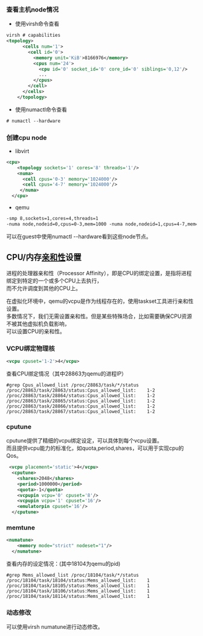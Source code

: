 ### 查看主机node情况  
+ 使用virsh命令查看  
```xml
virsh # capabilities
<topology>
      <cells num='1'>
        <cell id='0'>
          <memory unit='KiB'>8166976</memory>
          <cpus num='24'>
            <cpu id='0' socket_id='0' core_id='0' siblings='0,12'/>
            ...
          </cpus>
        </cell>
      </cells>
    </topology>
```
+ 使用numactl命令查看  
```xml
# numactl --hardware
```

### 创建cpu node
+ libvirt
```xml
<cpu>
    <topology sockets='1' cores='8' threads='1'/>
    <numa>
      <cell cpus='0-3' memory='1024000'/>
      <cell cpus='4-7' memory='1024000'/>
     </numa>
  </cpu>
```
+ qemu
```xml
-smp 8,sockets=1,cores=4,threads=1
-numa node,nodeid=0,cpus=0-3,mem=1000 -numa node,nodeid=1,cpus=4-7,mem=1000
```
可以在guest中使用numactl --hardware看到这些node节点。  

CPU/内存[亲和性]设置
----
进程的处理器亲和性（Processor Affinity），即是CPU的绑定设置，是指将进程绑定到特定的一个或多个CPU上去执行，  
而不允许调度到其他的CPU上。  
  
在虚拟化环境中，qemu的vcpu是作为线程存在的，使用taskset工具进行亲和性设置。  
多数情况下，我们无需设置亲和性。但是某些特殊场合，比如需要确保CPU资源不被其他虚拟机负载影响，  
可以设置CPU的亲和性。  

### VCPU绑定物理核
```xml
<vcpu cpuset='1-2'>4</vcpu>
```
查看CPU绑定情况（其中28863为qemu的进程IP）
```shell
#grep Cpus_allowed_list /proc/28863/task/*/status 
/proc/28863/task/28863/status:Cpus_allowed_list:    1-2
/proc/28863/task/28864/status:Cpus_allowed_list:    1-2
/proc/28863/task/28865/status:Cpus_allowed_list:    1-2
/proc/28863/task/28866/status:Cpus_allowed_list:    1-2
/proc/28863/task/28867/status:Cpus_allowed_list:    1-2
```
### cputune  
cputune提供了精细的vcpu绑定设定，可以具体到每个vcpu设置。   
而且提供vcpu能力的标准化，如quota,period,shares，可以用于实现cpu的Qos。  
```xml
 <vcpu placement='static'>4</vcpu>
  <cputune>
    <shares>2048</shares>
    <period>1000000</period>
    <quota>-1</quota>
    <vcpupin vcpu='0' cpuset='8'/>
    <vcpupin vcpu='1' cpuset='16'/>
    <emulatorpin cpuset='16'/>
  </cputune>
```
### memtune
```xml
<numatune>
    <memory mode="strict" nodeset="1"/>
  </numatune>
```
查看内存的设定情况：(其中18104为qemu的pid)
```shell
#grep Mems_allowed_list /proc/18104/task/*/status
/proc/18104/task/18104/status:Mems_allowed_list:    1
/proc/18104/task/18105/status:Mems_allowed_list:    1
/proc/18104/task/18106/status:Mems_allowed_list:    1
/proc/18104/task/18114/status:Mems_allowed_list:    1
```

### 动态修改   
可以使用virsh numatune进行动态修改。  

[亲和性]:http://www.ibm.com/developerworks/cn/linux/l-affinity.html
